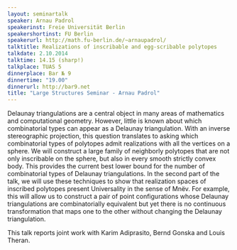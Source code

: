 ```yaml
---
layout: seminartalk
speaker: Arnau Padrol
speakerinst: Freie Universität Berlin
speakershortinst: FU Berlin
speakerurl: http://math.fu-berlin.de/~arnaupadrol/
talktitle: Realizations of inscribable and egg-scribable polytopes
talkdate: 2.10.2014
talktime: 14.15 (sharp!)
talkplace: TUAS 5
dinnerplace: Bar № 9
dinnertime: "19.00"
dinnerurl: http://bar9.net
title: "Large Structures Seminar - Arnau Padrol"
---
```


Delaunay triangulations are a central object in many areas of mathematics and
computational geometry. However, little is known about which combinatorial types can
appear as a Delaunay triangulation. With an inverse stereographic projection, this
question translates to asking which combinatorial types of polytopes admit realizations
with all the vertices on a sphere. We will construct a large family of neighborly
polytopes that are not only inscribable on the sphere, but also in every smooth strictly
convex body. This provides the current best lower bound for the number of combinatorial
types of Delaunay triangulations. In the second part of the talk, we will use these
techniques to show that realization spaces of inscribed polytopes present Universality in
the sense of Mnëv. For example, this will allow us to construct a pair of point
configurations whose Delaunay triangulations are combinatorially equivalent but yet there
is no continuous transformation that maps one to the other without changing the Delaunay
triangulation.

This talk reports joint work with Karim Adiprasito, Bernd Gonska and Louis Theran.